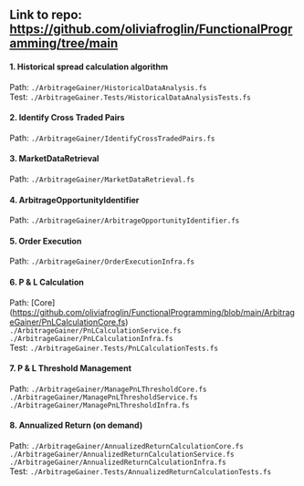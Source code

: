 ## Link to repo: https://github.com/oliviafroglin/FunctionalProgramming/tree/main

#### 1. Historical spread calculation algorithm

Path: `./ArbitrageGainer/HistoricalDataAnalysis.fs` \
Test: `./ArbitrageGainer.Tests/HistoricalDataAnalysisTests.fs`

#### 2. Identify Cross Traded Pairs

Path: `./ArbitrageGainer/IdentifyCrossTradedPairs.fs`

#### 3. MarketDataRetrieval

Path: `./ArbitrageGainer/MarketDataRetrieval.fs`

#### 4. ArbitrageOpportunityIdentifier

Path: `./ArbitrageGainer/ArbitrageOpportunityIdentifier.fs`

#### 5. Order Execution

Path: `./ArbitrageGainer/OrderExecutionInfra.fs`

#### 6. P & L Calculation

Path: [Core] (https://github.com/oliviafroglin/FunctionalProgramming/blob/main/ArbitrageGainer/PnLCalculationCore.fs) \
	  `./ArbitrageGainer/PnLCalculationService.fs` \
	  `./ArbitrageGainer/PnLCalculationInfra.fs` \
Test: `./ArbitrageGainer.Tests/PnLCalculationTests.fs`

#### 7. P & L Threshold Management

Path: `./ArbitrageGainer/ManagePnLThresholdCore.fs` \
	  `./ArbitrageGainer/ManagePnLThresholdService.fs` \
	  `./ArbitrageGainer/ManagePnLThresholdInfra.fs`

#### 8. Annualized Return (on demand)

Path: `./ArbitrageGainer/AnnualizedReturnCalculationCore.fs` \
	  `./ArbitrageGainer/AnnualizedReturnCalculationService.fs` \
	  `./ArbitrageGainer/AnnualizedReturnCalculationInfra.fs` \
Test: `./ArbitrageGainer.Tests/AnnualizedReturnCalculationTests.fs`
